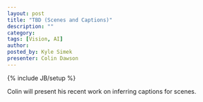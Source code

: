 ```yaml
---
layout: post
title: "TBD (Scenes and Captions)"
description: ""
category: 
tags: [Vision, AI]
author: 
posted_by: Kyle Simek
presenter: Colin Dawson
---
```

{% include JB/setup %}

Colin will present his recent work on inferring captions for scenes.
